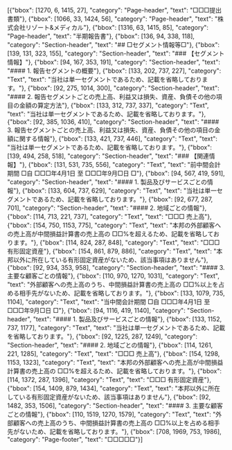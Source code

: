 [{"bbox": [1270, 6, 1415, 27], "category": "Page-header", "text": "□□□提出書類"}, {"bbox": [1066, 33, 1424, 56], "category": "Page-header", "text": "株式会社リゾート&メディカル"}, {"bbox": [1316, 63, 1415, 85], "category": "Page-header", "text": "半期報告書"}, {"bbox": [136, 94, 338, 118], "category": "Section-header", "text": "## □セグメント情報等□"}, {"bbox": [139, 131, 323, 155], "category": "Section-header", "text": "### 【セグメント情報】"}, {"bbox": [94, 167, 353, 191], "category": "Section-header", "text": "#### 1. 報告セグメントの概要"}, {"bbox": [133, 202, 737, 227], "category": "Text", "text": "当社は単一セグメントであるため、記載を省略しております。"}, {"bbox": [92, 275, 1014, 300], "category": "Section-header", "text": "#### 2. 報告セグメントごとの売上高、利益又は損失、資産、負債その他の項目の金額の算定方法"}, {"bbox": [133, 312, 737, 337], "category": "Text", "text": "当社は単一セグメントであるため、記載を省略しております。"}, {"bbox": [92, 385, 1036, 410], "category": "Section-header", "text": "#### 3. 報告セグメントごとの売上高、利益又は損失、資産、負債その他の項目の金額に関する情報"}, {"bbox": [133, 421, 737, 446], "category": "Text", "text": "当社は単一セグメントであるため、記載を省略しております。"}, {"bbox": [139, 494, 258, 518], "category": "Section-header", "text": "### 【関連情報】"}, {"bbox": [131, 531, 735, 556], "category": "Text", "text": "前中間会計期間 □自 □□□年4月1日 至 □□□年9月□日 □"}, {"bbox": [94, 567, 419, 591], "category": "Section-header", "text": "#### 1. 製品及びサービスごとの情報"}, {"bbox": [133, 604, 737, 629], "category": "Text", "text": "当社は単一セグメントであるため、記載を省略しております。"}, {"bbox": [92, 677, 287, 701], "category": "Section-header", "text": "#### 2. 地域ごとの情報"}, {"bbox": [114, 713, 221, 737], "category": "Text", "text": "□□□ 売上高"}, {"bbox": [154, 750, 1153, 775], "category": "Text", "text": "本邦の外部顧客への売上高が中間損益計算書の売上高の □□%を超えるため、記載を省略しております。"}, {"bbox": [114, 824, 287, 848], "category": "Text", "text": "□□□ 有形固定資産"}, {"bbox": [154, 861, 879, 886], "category": "Text", "text": "本邦以外に所在している有形固定資産がないため、該当事項はありません"}, {"bbox": [92, 934, 353, 958], "category": "Section-header", "text": "#### 3. 主要な顧客ごとの情報"}, {"bbox": [110, 970, 1270, 1031], "category": "Text", "text": "外部顧客への売上高のうち、中間損益計算書の売上高の □□%以上を占める相手先がないため、記載を省略しております。"}, {"bbox": [133, 1079, 735, 1104], "category": "Text", "text": "当中間会計期間 □自 □□□年4月1日 至 □□□年9月□日 □"}, {"bbox": [94, 1116, 419, 1140], "category": "Section-header", "text": "#### 1. 製品及びサービスごとの情報"}, {"bbox": [133, 1152, 737, 1177], "category": "Text", "text": "当社は単一セグメントであるため、記載を省略しております。"}, {"bbox": [92, 1225, 287, 1249], "category": "Section-header", "text": "#### 2. 地域ごとの情報"}, {"bbox": [114, 1261, 221, 1285], "category": "Text", "text": "□□□ 売上高"}, {"bbox": [154, 1298, 1153, 1323], "category": "Text", "text": "本邦の外部顧客への売上高が中間損益計算書の売上高の □□%を超えるため、記載を省略しております。"}, {"bbox": [114, 1372, 287, 1396], "category": "Text", "text": "□□□ 有形固定資産"}, {"bbox": [154, 1409, 879, 1434], "category": "Text", "text": "本邦以外に所在している有形固定資産がないため、該当事項はありません"}, {"bbox": [92, 1482, 353, 1506], "category": "Section-header", "text": "#### 3. 主要な顧客ごとの情報"}, {"bbox": [110, 1519, 1270, 1579], "category": "Text", "text": "外部顧客への売上高のうち、中間損益計算書の売上高の □□%以上を占める相手先がないため、記載を省略しております。"}, {"bbox": [708, 1969, 753, 1986], "category": "Page-footer", "text": "□□□□□"}]